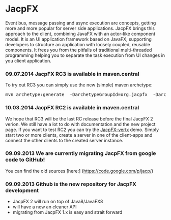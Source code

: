 JacpFX
======

Event bus, message passing and async execution are concepts, getting more and more popular for server side applications. JacpFX brings this approach to the client, combining JavaFX with an actor-like component model. It is an UI application framework based on JavaFX, supporting developers to structure an application with loosely coupled, reusable components. It frees you from the pitfalls of traditional multi-threaded programming helping you to separate the task execution from UI changes in you client application.

### 09.07.2014 JacpFX RC3 is available in maven.central
To try out RC3 you can simply use the new (simple) maven archetype:
<pre>
mvn archetype:generate  -DarchetypeGroupId=org.jacpfx  -DarchetypeArtifactId=JacpFX-simple-quickstart  -DarchetypeVersion=2.0-RC3
</pre>

### 10.03.2014 JacpFX RC2 is available in maven.central
We hope that RC3 will be the last RC release before the final JacpFX 2 verion. We still have a lot to do with documentation and the new project page. If you want to test RC2 you can try the [JacpFX-vertx](https://github.com/amoAHCP/vertx-samples) demo. Simply start two or more clients, create a server in one of the client-apps and connect the other clients to the created server instance.  

### 09.09.2013 We are currently migrating JacpFX from google code to GitHub!
You can find the old sources [here:] (https://code.google.com/p/jacp/)

### 09.09.2013 Github is the new repository for JacpFX development
 - JacpFX 2 will run on top of Java8/JavaFX8
 - will have a new an cleaner API
 - migrating from JacpFX 1.x is easy and strait forward 
